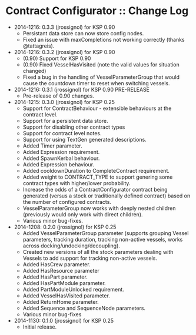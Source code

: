 # Contract Configurator :: Change Log

* 2014-1216: 0.3.3 (jrossignol) for KSP 0.90
	+ Persistant data store can now store config nodes.
	+ Fixed an issue with maxCompletions not working correctly (thanks @tattagreis).
* 2014-1216: 0.3.2 (jrossignol) for KSP 0.90
	+ (0.90) Support for KSP 0.90
	+ (0.90) Fixed VesselHasVisited (note the valid values for situation changed)
	+ Fixed a bug in the handling of VesselParameterGroup that would cause the countdown timer to reset when switching vessels.
* 2014-1216: 0.3.1 (jrossignol) for KSP 0.90 PRE-RELEASE
	+ Pre-release of 0.90 changes.
* 2014-1215: 0.3.0 (jrossignol) for KSP 0.25
	+ Support for ContractBehaviour - extensible behaviours at the contract level.
	+ Support for a persistent data store.
	+ Support for disabling other contract types
	+ Support for contract level notes.
	+ Support for using TextGen generated descriptions.
	+ Added Timer parameter.
	+ Added Expression requirement.
	+ Added SpawnKerbal behaviour.
	+ Added Expression behaviour.
	+ Added cooldownDuration to CompleteContract requirement.
	+ Added weight to CONTRACT_TYPE to support genering some contract types with higher/lower probability.
	+ Increase the odds of a ContractConfigurator contract being generated (versus a stock or traditionally defined contract) based on the number of configured contracts.
	+ VesselParameterGroup now works with deeply nested children (previously would only work with direct children).
	+ Various minor bug-fixes.
* 2014-1208: 0.2.0 (jrossignol) for KSP 0.25
	+ Added VesselParameterGroup parameter (supports grouping Vessel parameters, tracking duration, tracking non-active vessels, works across docking/undocking/decoupling).
	+ Created new versions of all the stock parameters dealing with Vessels to add support for tracking non-active vessels.
	+ Added HasCrew parameter.
	+ Added HasResource parameter
	+ Added HasPart parameter.
	+ Added HasPartModule parameter.
	+ Added PartModuleUnlocked requirement.
	+ Added VesselHasVisited parameter.
	+ Added ReturnHome parameter.
	+ Added Sequence and SequenceNode parameters.
	+ Various minor bug-fixes
* 2014-1130: 0.1.0 (jrossignol) for KSP 0.25
	+ Initial release.
